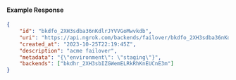 <!-- Code generated for API Clients. DO NOT EDIT. -->

#### Example Response

```json
{
	"id": "bkdfo_2XH3sdba36nKdlrJYVVGoMwvkdb",
	"uri": "https://api.ngrok.com/backends/failover/bkdfo_2XH3sdba36nKdlrJYVVGoMwvkdb",
	"created_at": "2023-10-25T22:19:45Z",
	"description": "acme failover",
	"metadata": "{\"environment\": \"staging\"}",
	"backends": ["bkdhr_2XH3sbIZGWemELRkRhKnEUCnE3m"]
}
```
